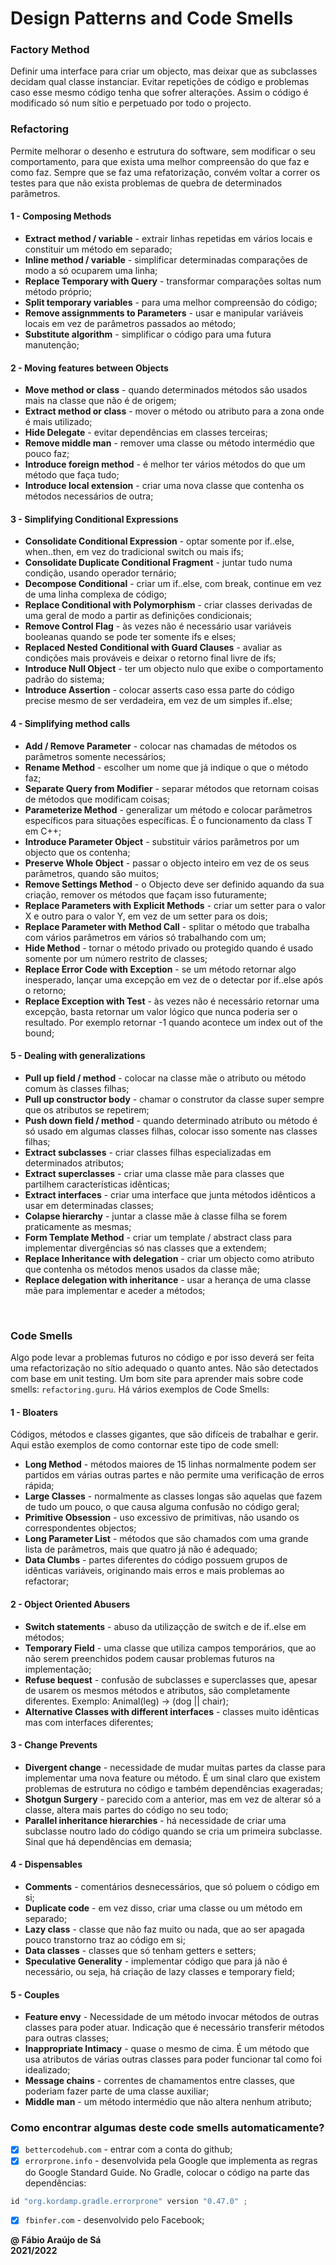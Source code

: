 # Design Patterns and Code Smells

### Factory Method
Definir uma interface para criar um objecto, mas deixar que as subclasses decidam
qual classe instanciar.
Evitar repetições de código e problemas caso esse mesmo código tenha que sofrer alterações.
Assim o código é modificado só num sítio e perpetuado por todo o projecto.

### Refactoring
Permite melhorar o desenho e estrutura do software, sem modificar o seu comportamento,
para que exista uma melhor compreensão do que faz e como faz.
Sempre que se faz uma refatorização, convém voltar a correr os testes para que não exista
problemas de quebra de determinados parâmetros.

#### 1 - Composing Methods

- **Extract method / variable** - extrair linhas repetidas em vários locais e constituir um método em separado;
- **Inline method / variable** - simplificar determinadas comparações de modo a só ocuparem uma linha;
- **Replace Temporary with Query** - transformar comparações soltas num método próprio;
- **Split temporary variables** - para uma melhor compreensão do código;
- **Remove assignmments to Parameters** - usar e manipular variáveis locais em vez de parâmetros passados ao método;
- **Substitute algorithm** - simplificar o código para uma futura manutenção;

#### 2 - Moving features between Objects

- **Move method or class** - quando determinados métodos são usados mais na classe que não é de origem;
- **Extract method or class** - mover o método ou atributo para a zona onde é mais utilizado;
- **Hide Delegate** - evitar dependências em classes terceiras;
- **Remove middle man** - remover uma classe ou método intermédio que pouco faz;
- **Introduce foreign method** - é melhor ter vários métodos do que um método que faça tudo;
- **Introduce local extension** - criar uma nova classe que contenha os métodos necessários de outra;

#### 3 - Simplifying Conditional Expressions

- **Consolidate Conditional Expression** - optar somente por if..else, when..then, em vez do tradicional switch ou mais ifs;
- **Consolidate Duplicate Conditional Fragment** - juntar tudo numa condição, usando operador ternário;
- **Decompose Conditional** - criar um if..else, com break, continue em vez de uma linha complexa de código;
- **Replace Conditional with Polymorphism** - criar classes derivadas de uma geral de modo a partir as definições condicionais;
- **Remove Control Flag** - às vezes não é necessário usar variáveis booleanas quando se pode ter somente ifs e elses;
- **Replaced Nested Conditional with Guard Clauses** - avaliar as condições mais prováveis e deixar o retorno final livre de ifs;
- **Introduce Null Object** - ter um objecto nulo que exibe o comportamento padrão do sistema;
- **Introduce Assertion** - colocar asserts caso essa parte do código precise mesmo de ser verdadeira, em vez de um simples if..else;

#### 4 - Simplifying method calls

- **Add / Remove Parameter** - colocar nas chamadas de métodos os parâmetros somente necessários;
- **Rename Method** - escolher um nome que já indique o que o método faz;
- **Separate Query from Modifier** - separar métodos que retornam coisas de métodos que modificam coisas;
- **Parameterize Method** - generalizar um método e colocar parâmetros específicos para situações específicas. É o funcionamento da class T em C++;
- **Introduce Parameter Object** - substituir vários parâmetros por um objecto que os contenha;
- **Preserve Whole Object** - passar o objecto inteiro em vez de os seus parâmetros, quando são muitos;
- **Remove Settings Method** - o Objecto deve ser definido aquando da sua criação, remover os métodos que façam isso futuramente;
- **Replace Parameters with Explicit Methods** - criar um setter para o valor X e outro para o valor Y, em vez de um setter para os dois;
- **Replace Parameter with Method Call** - splitar o método que trabalha com vários parâmetros em vários só trabalhando com um;
- **Hide Method** - tornar o método privado ou protegido quando é usado somente por um número restrito de classes;
- **Replace Error Code with Exception** - se um método retornar algo inesperado, lançar uma excepção em vez de o detectar por if..else após o retorno;
- **Replace Exception with Test** - às vezes não é necessário retornar uma excepção, basta retornar um valor lógico que nunca poderia ser o resultado. Por exemplo retornar -1 quando acontece um index out of the bound;

#### 5 - Dealing with generalizations

- **Pull up field / method** - colocar na classe mãe o atributo ou método comum às classes filhas;
- **Pull up constructor body** - chamar o construtor da classe super sempre que os atributos se repetirem;
- **Push down field / method** - quando determinado atributo ou método é só usado em algumas classes filhas, colocar isso somente nas classes filhas;
- **Extract subclasses** - criar classes filhas especializadas em determinados atributos;
- **Extract superclasses** - criar uma classe mãe para classes que partilhem características idênticas;
- **Extract interfaces** - criar uma interface que junta métodos idênticos a usar em determinadas classes;
- **Colapse hierarchy** - juntar a classe mãe à classe filha se forem praticamente as mesmas;
- **Form Template Method** - criar um template / abstract class para implementar divergências só nas classes que a extendem;
- **Replace Inheritance with delegation** - criar um objecto como atributo que contenha os métodos menos usados da classe mãe;
- **Replace delegation with inheritance** - usar a herança de uma classe mãe para implementar e aceder a métodos;
<br>

### Code Smells
Algo pode levar a problemas futuros no código e por isso deverá ser feita uma
refactorização no sítio adequado o quanto antes. Não são detectados com base em unit testing.
Um bom site para aprender mais sobre code smells: `refactoring.guru`. Há vários exemplos de Code Smells:

#### 1 - Bloaters
Códigos, métodos e classes gigantes, que são difíceis de trabalhar e gerir. Aqui estão exemplos de como contornar este tipo de code smell:

- **Long Method** - métodos maiores de 15 linhas normalmente podem ser partidos em várias outras partes e não permite uma verificação de erros rápida;
- **Large Classes** - normalmente as classes longas são aquelas que fazem de tudo um pouco, o que causa alguma confusão no código geral;
- **Primitive Obsession** - uso excessivo de primitivas, não usando os correspondentes objectos;
- **Long Parameter List** - métodos que são chamados com uma grande lista de parâmetros, mais que quatro já não é adequado;
- **Data Clumbs** - partes diferentes do código possuem grupos de idênticas variáveis, originando mais erros e mais problemas ao refactorar;

#### 2 - Object Oriented Abusers

- **Switch statements** - abuso da utilizaçção de switch e de if..else em métodos;
- **Temporary Field** - uma classe que utiliza campos temporários, que ao não serem preenchidos podem causar problemas futuros na implementação;
- **Refuse bequest** - confusão de subclasses e superclasses que, apesar de usarem os mesmos métodos e atributos, são completamente diferentes. Exemplo: Animal(leg) -> (dog || chair);
- **Alternative Classes with different interfaces** - classes muito idênticas mas com interfaces diferentes;

#### 3 - Change Prevents

- **Divergent change** - necessidade de mudar muitas partes da classe para implementar uma nova feature ou método. É um sinal claro que existem problemas de estrutura no código e também dependências exageradas;
- **Shotgun Surgery** - parecido com a anterior, mas em vez de alterar só a classe, altera mais partes do código no seu todo;
- **Parallel inheritance hierarchies** - há necessidade de criar uma subclasse noutro lado do código quando se cria um primeira subclasse. Sinal que há dependências em demasia;

#### 4 - Dispensables

- **Comments** - comentários desnecessários, que só poluem o código em si;
- **Duplicate code** - em vez disso, criar uma classe ou um método em separado;
- **Lazy class** - classe que não faz muito ou nada, que ao ser apagada pouco transtorno traz ao código em si;
- **Data classes** - classes que só tenham getters e setters;
- **Speculative Generality** - implementar código que para já não é necessário, ou seja, há criação de lazy classes e temporary field;

#### 5 - Couples

- **Feature envy** - Necessidade de um método invocar métodos de outras classes para poder atuar. Indicação que é necessário transferir métodos para outras classes;
- **Inappropriate Intimacy** - quase o mesmo de cima. É um método que usa atributos de várias outras classes para poder funcionar tal como foi idealizado;
- **Message chains** - correntes de chamamentos entre classes, que poderiam fazer parte de uma classe auxiliar;
- **Middle man** - um método intermédio que não altera nenhum atributo;

### Como encontrar algumas deste code smells automaticamente?

- [x] `bettercodehub.com` - entrar com a conta do github;
- [x] `errorprone.info` - desenvolvida pela Google que implementa as regras do Google Standard Guide. No Gradle, colocar o código na parte das dependências:

````java
id "org.kordamp.gradle.errorprone" version "0.47.0" ;
````
- [x] `fbinfer.com` - desenvolvido pelo Facebook;

**@ Fábio Araújo de Sá** <br/>
**2021/2022**